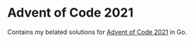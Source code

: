 # Advent of Code 2021

Contains my belated solutions for [Advent of Code 2021](https://adventofcode.com/) in Go.
